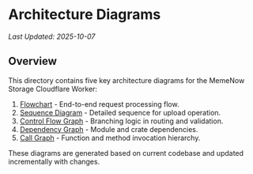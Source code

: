 # Architecture Diagrams

_Last Updated: 2025-10-07_

## Overview

This directory contains five key architecture diagrams for the MemeNow Storage Cloudflare Worker:

1. [Flowchart](./flowchart.md) - End-to-end request processing flow.
2. [Sequence Diagram](./sequence.md) - Detailed sequence for upload operation.
3. [Control Flow Graph](./control-flow.md) - Branching logic in routing and validation.
4. [Dependency Graph](./dependency-graph.md) - Module and crate dependencies.
5. [Call Graph](./call-graph.md) - Function and method invocation hierarchy.

These diagrams are generated based on current codebase and updated incrementally with changes.
